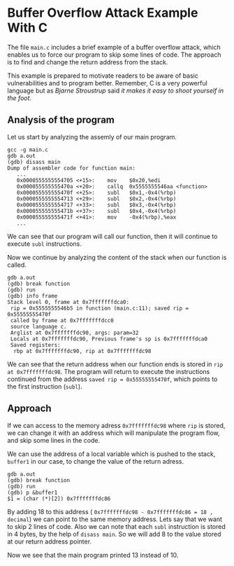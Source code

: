 
# Buffer Overflow Attack Example With C

The file `main.c` includes a brief example of a buffer overflow attack, which enables us to force our program to skip some lines of code. The approach is to find and change the return address from the stack. 

This example is prepared to motivate readers to be aware of basic vulnerabilities and to program better. Remember, C is a very powerful language but as *Bjarne Stroustrup* said *it makes it easy to shoot yourself in the foot*.

## Analysis of the program

Let us start by analyzing the assemly of our main program.
```
gcc -g main.c 
gdb a.out
(gdb) disass main
Dump of assembler code for function main:
   ...
   0x0000555555554705 <+15>:	mov    $0x20,%edi
   0x000055555555470a <+20>:	callq  0x5555555546aa <function>
   0x000055555555470f <+25>:	subl   $0x1,-0x4(%rbp)
   0x0000555555554713 <+29>:	subl   $0x2,-0x4(%rbp)
   0x0000555555554717 <+33>:	subl   $0x3,-0x4(%rbp)
   0x000055555555471b <+37>:	subl   $0x4,-0x4(%rbp)
   0x000055555555471f <+41>:	mov    -0x4(%rbp),%eax
   ...
```
We can see that our program will call our function, then it will continue to execute `subl` instructions.

Now we continue by analyzing the content of the stack when our function is called. 
```
gdb a.out
(gdb) break function
(gdb) run
(gdb) info frame
Stack level 0, frame at 0x7fffffffdca0:
 rip = 0x5555555546b5 in function (main.c:11); saved rip = 0x55555555470f
 called by frame at 0x7fffffffdcc0
 source language c.
 Arglist at 0x7fffffffdc90, args: param=32
 Locals at 0x7fffffffdc90, Previous frame's sp is 0x7fffffffdca0
 Saved registers:
  rbp at 0x7fffffffdc90, rip at 0x7fffffffdc98
```
We can see that the return address when our function ends is stored in `rip at 0x7fffffffdc98`. The program will return to execute the instructions continued from the address `saved rip = 0x55555555470f`, which points to the first instruction (`subl`).

## Approach

If we can access to the memory adress `0x7fffffffdc98` where `rip` is stored, we can change it with an address which will manipulate the program flow, and skip some lines in the code. 

We can use the address of a local variable which is pushed to the stack, `buffer1` in our case, to change the value of the return adress.
```
gdb a.out
(gdb) break function
(gdb) run
(gdb) p &buffer1
$1 = (char (*)[2]) 0x7fffffffdc86
```
By adding 18 to this address ( `0x7fffffffdc98 - 0x7fffffffdc86 = 18 , decimal`) we can point to the same memory address.
Lets say that we  want to skip 2 lines of code. Also we can note that each `subl` instruction is stored in 4 bytes, by the help of `disass main`. So we will add 8 to the value stored at our return address pointer.


Now we see that the main program printed 13 instead of 10.